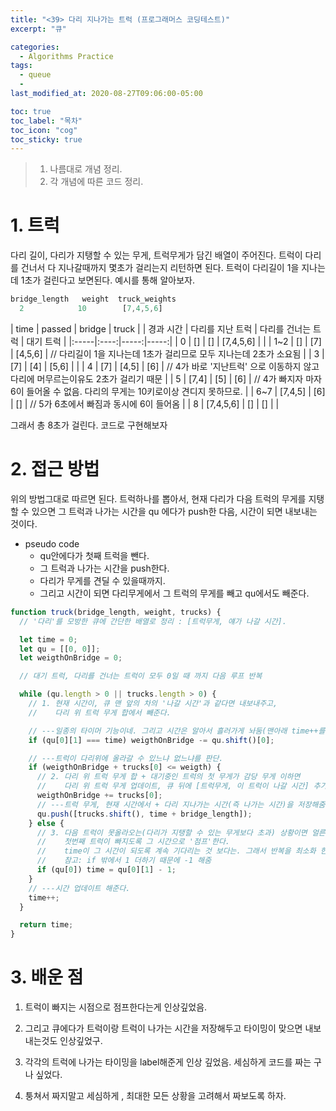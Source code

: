 ```yaml
---
title: "<39> 다리 지나가는 트럭 (프로그래머스 코딩테스트)"
excerpt: "큐"

categories:
  - Algorithms Practice
tags:
  - queue
  -
last_modified_at: 2020-08-27T09:06:00-05:00

toc: true
toc_label: "목차"
toc_icon: "cog"
toc_sticky: true
---
```


> 1. 나름대로 개념 정리.
> 2. 각 개념에 따른 코드 정리.

# 1. 트럭

다리 길이, 다리가 지탱할 수 있는 무게, 트럭무게가 담긴 배열이 주어진다. 트럭이 다리를 건너서 다 지나갈때까지 몇초가 걸리는지 리턴하면 된다. 트럭이 다리길이 1을 지나는데 1초가 걸린다고 보면된다. 예시를 통해 알아보자.

```javascript
bridge_length	weight	truck_weights
  2	           10	     [7,4,5,6]
```

| time | passed | bridge | truck |
| 경과 시간 | 다리를 지난 트럭 | 다리를 건너는 트럭 | 대기 트럭 |
|:-----|:----:|-----:|-----:|
| 0 | [] | [] | [7,4,5,6] | |
| 1~2 | [] | [7] | [4,5,6] | // 다리길이 1을 지나는데 1초가 걸리므로 모두 지나는데 2초가 소요됨 |
| 3 | [7] | [4] | [5,6] | |
| 4 | [7] | [4,5] | [6] | // 4가 바로 '지난트럭' 으로 이동하지 않고 다리에 머무르는이유도 2초가 걸리기 때문 |
| 5 | [7,4] | [5] | [6] | // 4가 빠지자 마자 6이 들어올 수 없음. 다리의 무게는 10키로이상 견디지 못하므로. |
| 6~7 | [7,4,5] | [6] | [] | // 5가 6초에서 빠짐과 동시에 6이 들어옴 |
| 8 | [7,4,5,6] | [] | [] | |

그래서 총 8초가 걸린다. 코드로 구현해보자

# 2. 접근 방법

위의 방법그대로 따르면 된다. 트럭하나를 뽑아서, 현재 다리가 다음 트럭의 무게를 지탱할 수 있으면 그 트럭과 나가는 시간을 qu 에다가 push한 다음, 시간이 되면 내보내는 것이다.

- pseudo code
  - qu안에다가 첫째 트럭을 뺀다.
  - 그 트럭과 나가는 시간을 push한다.
  - 다리가 무게를 견딜 수 있을때까지.
  - 그리고 시간이 되면 다리무게에서 그 트럭의 무게를 빼고 qu에서도 빼준다.

```javascript
function truck(bridge_length, weight, trucks) {
  // '다리'를 모방한 큐에 간단한 배열로 정리 : [트럭무게, 얘가 나갈 시간].

  let time = 0;
  let qu = [[0, 0]];
  let weigthOnBridge = 0;

  // 대기 트럭, 다리를 건너는 트럭이 모두 0일 때 까지 다음 루프 반복

  while (qu.length > 0 || trucks.length > 0) {
    // 1. 현재 시간이, 큐 맨 앞의 차의 '나갈 시간'과 같다면 내보내주고,
    //    다리 위 트럭 무게 합에서 빼준다.

    // ---일종의 타이머 기능이네. 그리고 시간은 알아서 흘러가게 놔둠(맨아래 time++를 뜻한다.)
    if (qu[0][1] === time) weigthOnBridge -= qu.shift()[0];

    // ---트럭이 다리위에 올라갈 수 있느냐 없느냐를 판단.
    if (weigthOnBridge + trucks[0] <= weigth) {
      // 2. 다리 위 트럭 무게 합 + 대기중인 트럭의 첫 무게가 감당 무게 이하면
      //    다리 위 트럭 무게 업데이트, 큐 뒤에 [트럭무게, 이 트럭이 나갈 시간] 추가.
      weigthOnBridge += trucks[0];
      // ---트럭 무게, 현재 시간에서 + 다리 지나가는 시간(즉 나가는 시간)을 저장해줌 큐에다가
      qu.push([trucks.shift(), time + bridge_length]);
    } else {
      // 3. 다음 트럭이 못올라오는(다리가 지탱할 수 있는 무게보다 초과) 상황이면 얼른 큐의
      //    첫번째 트럭이 빠지도록 그 시간으로 '점프'한다.
      //    time이 그 시간이 되도록 계속 기다리는 것 보다는. 그래서 반복을 최소화 한다.
      //    참고: if 밖에서 1 더하기 때문에 -1 해줌
      if (qu[0]) time = qu[0][1] - 1;
    }
    // ---시간 업데이트 해준다.
    time++;
  }

  return time;
}
```

# 3. 배운 점

1. 트럭이 빠지는 시점으로 점프한다는게 인상깊었음.

2. 그리고 큐에다가 트럭이랑 트럭이 나가는 시간을 저장해두고 타이밍이 맞으면 내보내는것도 인상깊었구.

3. 각각의 트럭에 나가는 타이밍을 label해준게 인상 깊었음. 세심하게 코드를 짜는 구나 싶었다.

4. 퉁쳐서 짜지말고 세심하게 , 최대한 모든 상황을 고려해서 짜보도록 하자.
